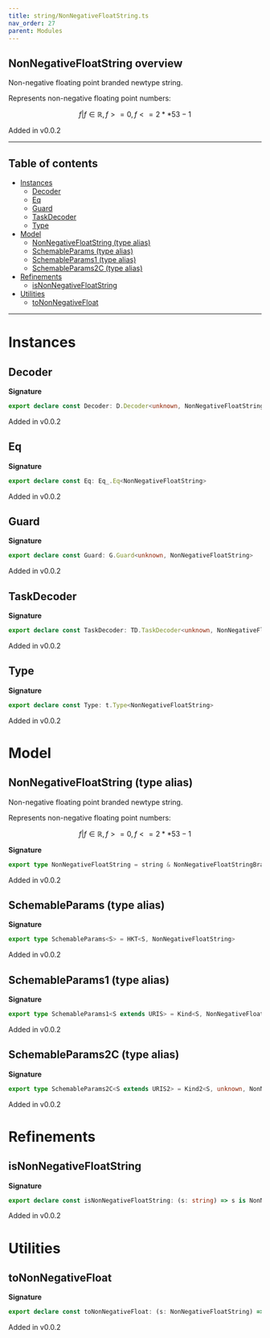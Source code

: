 ```yaml
---
title: string/NonNegativeFloatString.ts
nav_order: 27
parent: Modules
---
```


## NonNegativeFloatString overview

Non-negative floating point branded newtype string.

Represents non-negative floating point numbers:

```math
 { f | f ∈ ℝ, f >= 0, f <= 2 ** 53 - 1 }
```

Added in v0.0.2

---

<h2 class="text-delta">Table of contents</h2>

- [Instances](#instances)
  - [Decoder](#decoder)
  - [Eq](#eq)
  - [Guard](#guard)
  - [TaskDecoder](#taskdecoder)
  - [Type](#type)
- [Model](#model)
  - [NonNegativeFloatString (type alias)](#nonnegativefloatstring-type-alias)
  - [SchemableParams (type alias)](#schemableparams-type-alias)
  - [SchemableParams1 (type alias)](#schemableparams1-type-alias)
  - [SchemableParams2C (type alias)](#schemableparams2c-type-alias)
- [Refinements](#refinements)
  - [isNonNegativeFloatString](#isnonnegativefloatstring)
- [Utilities](#utilities)
  - [toNonNegativeFloat](#tononnegativefloat)

---

# Instances

## Decoder

**Signature**

```ts
export declare const Decoder: D.Decoder<unknown, NonNegativeFloatString>
```

Added in v0.0.2

## Eq

**Signature**

```ts
export declare const Eq: Eq_.Eq<NonNegativeFloatString>
```

Added in v0.0.2

## Guard

**Signature**

```ts
export declare const Guard: G.Guard<unknown, NonNegativeFloatString>
```

Added in v0.0.2

## TaskDecoder

**Signature**

```ts
export declare const TaskDecoder: TD.TaskDecoder<unknown, NonNegativeFloatString>
```

Added in v0.0.2

## Type

**Signature**

```ts
export declare const Type: t.Type<NonNegativeFloatString>
```

Added in v0.0.2

# Model

## NonNegativeFloatString (type alias)

Non-negative floating point branded newtype string.

Represents non-negative floating point numbers:

```math
 { f | f ∈ ℝ, f >= 0, f <= 2 ** 53 - 1 }
```

**Signature**

```ts
export type NonNegativeFloatString = string & NonNegativeFloatStringBrand
```

Added in v0.0.2

## SchemableParams (type alias)

**Signature**

```ts
export type SchemableParams<S> = HKT<S, NonNegativeFloatString>
```

Added in v0.0.2

## SchemableParams1 (type alias)

**Signature**

```ts
export type SchemableParams1<S extends URIS> = Kind<S, NonNegativeFloatString>
```

Added in v0.0.2

## SchemableParams2C (type alias)

**Signature**

```ts
export type SchemableParams2C<S extends URIS2> = Kind2<S, unknown, NonNegativeFloatString>
```

Added in v0.0.2

# Refinements

## isNonNegativeFloatString

**Signature**

```ts
export declare const isNonNegativeFloatString: (s: string) => s is NonNegativeFloatString
```

Added in v0.0.2

# Utilities

## toNonNegativeFloat

**Signature**

```ts
export declare const toNonNegativeFloat: (s: NonNegativeFloatString) => NonNegativeFloat
```

Added in v0.0.2
